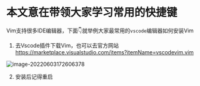 # 本文意在带领大家学习常用的快捷键

Vim支持很多IDE编辑器，下面👇就举例大家最常用的`vscode`编辑器如何安装Vim

1. 去Vscode插件下载Vim，也可以去官方网站 https://marketplace.visualstudio.com/items?itemName=vscodevim.vim

![image-20220603172606378](https://tva1.sinaimg.cn/large/e6c9d24egy1h2v6r7r9r8j211e0u0jw5.jpg)

2. 安装后记得重启